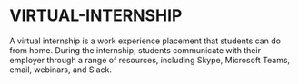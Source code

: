 # VIRTUAL-INTERNSHIP


A virtual internship is a work experience placement that students can do from home. During the internship, students communicate with their employer through a range of resources, including Skype, Microsoft Teams, email, webinars, and Slack.
